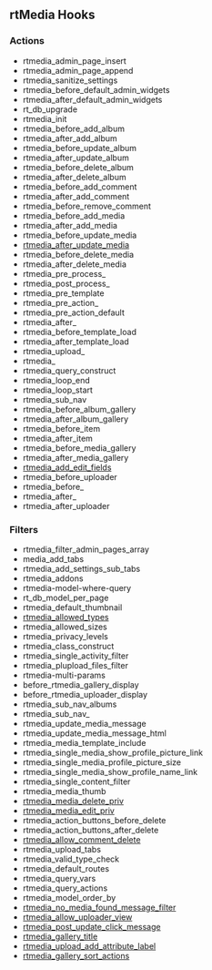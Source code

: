 ## rtMedia Hooks

### Actions

  * rtmedia_admin_page_insert
  * rtmedia_admin_page_append
  * rtmedia_sanitize_settings
  * rtmedia_before_default_admin_widgets
  * rtmedia_after_default_admin_widgets
  * rt_db_upgrade
  * rtmedia_init
  * rtmedia_before_add_album
  * rtmedia_after_add_album
  * rtmedia_before_update_album
  * rtmedia_after_update_album
  * rtmedia_before_delete_album
  * rtmedia_after_delete_album
  * rtmedia_before_add_comment
  * rtmedia_after_add_comment
  * rtmedia_before_remove_comment
  * rtmedia_before_add_media
  * rtmedia_after_add_media
  * rtmedia_before_update_media
  * [rtmedia_after_update_media](./rtmedia-hooks/rtmedia-after-update-media.md)
  * rtmedia_before_delete_media
  * rtmedia_after_delete_media
  * rtmedia_pre_process_
  * rtmedia_post_process_
  * rtmedia_pre_template
  * rtmedia_pre_action_
  * rtmedia_pre_action_default
  * rtmedia_after_
  * rtmedia_before_template_load
  * rtmedia_after_template_load
  * rtmedia_upload_
  * rtmedia_
  * rtmedia_query_construct
  * rtmedia_loop_end
  * rtmedia_loop_start
  * rtmedia_sub_nav
  * rtmedia_before_album_gallery
  * rtmedia_after_album_gallery
  * rtmedia_before_item
  * rtmedia_after_item
  * rtmedia_before_media_gallery
  * rtmedia_after_media_gallery
  * [rtmedia_add_edit_fields](./rtmedia-hooks/rtmedia-add-edit-fields.md)
  * rtmedia_before_uploader
  * rtmedia_before_
  * rtmedia_after_
  * rtmedia_after_uploader


### Filters

  * rtmedia_filter_admin_pages_array
  * media_add_tabs
  * rtmedia_add_settings_sub_tabs
  * rtmedia_addons
  * rtmedia-model-where-query
  * rt_db_model_per_page
  * rtmedia_default_thumbnail
  * [rtmedia_allowed_types](./rtmedia-hooks/rtmedia-allowed-types.md)
  * rtmedia_allowed_sizes
  * rtmedia_privacy_levels
  * rtmedia_class_construct
  * rtmedia_single_activity_filter
  * rtmedia_plupload_files_filter
  * rtmedia-multi-params
  * before_rtmedia_gallery_display
  * before_rtmedia_uploader_display
  * rtmedia_sub_nav_albums
  * rtmedia_sub_nav_
  * rtmedia_update_media_message
  * rtmedia_update_media_message_html
  * rtmedia_media_template_include
  * rtmedia_single_media_show_profile_picture_link
  * rtmedia_single_media_profile_picture_size
  * rtmedia_single_media_show_profile_name_link
  * rtmedia_single_content_filter
  * rtmedia_media_thumb
  * [rtmedia_media_delete_priv](./rtmedia-hooks/rtmedia-media-delete-priv.md)
  * [rtmedia_media_edit_priv](./rtmedia-hooks/rtmedia-media-edit-priv.md)
  * rtmedia_action_buttons_before_delete
  * rtmedia_action_buttons_after_delete
  * [rtmedia_allow_comment_delete](./rtmedia-hooks/rtmedia-allow-comment-delete.md)
  * rtmedia_upload_tabs
  * rtmedia_valid_type_check
  * rtmedia_default_routes
  * rtmedia_query_vars
  * rtmedia_query_actions
  * rtmedia_model_order_by
  * [rtmedia_no_media_found_message_filter](./rtmedia-hooks/change-default-media-found-message-media-tab.md)
  * [rtmedia_allow_uploader_view](./rtmedia-hooks/rtmedia-allow-uploader-view.md)
  * [rtmedia_post_update_click_message](./rtmedia-hooks/filter-to-change-text-of-post-update-message.md)
  * [rtmedia_gallery_title](./rtmedia-hooks/filter-to-change-media-gallery-header-title.md)
  * [rtmedia_upload_add_attribute_label](./rtmedia-hooks/filter-to-change-add-attribute-label.md)
  * [rtmedia_gallery_sort_actions](./rtmedia-hooks/filter-to-modify-gallery-sort-actions.md)
